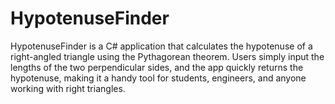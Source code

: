 # HypotenuseFinder
HypotenuseFinder is a C# application that calculates the hypotenuse of a right-angled triangle using the Pythagorean theorem. Users simply input the lengths of the two perpendicular sides, and the app quickly returns the hypotenuse, making it a handy tool for students, engineers, and anyone working with right triangles.
